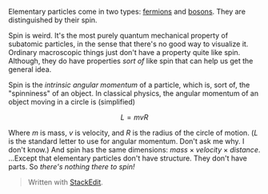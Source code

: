 Elementary particles come in two types: [fermions](https://en.wikipedia.org/wiki/Enrico_Fermi) and [bosons](https://en.wikipedia.org/wiki/Satyendra_Nath_Bose). They are distinguished by their spin.

Spin is weird. It's the most purely quantum mechanical property of subatomic particles, in the sense that there's no good way to visualize it. Ordinary macroscopic things just don't have a property quite like spin. Although, they do have properties *sort of* like spin that can help us get the general idea.

Spin is the *intrinsic angular momentum* of a particle, which is, sort of, the "spinniness" of an object. In classical physics, the angular momentum of an object moving in a circle is (simplified)

$$ L = mvR $$

Where $m$ is mass, $v$ is velocity, and $R$ is the radius of the circle of motion. ($L$ is the standard letter to use for angular momentum. Don't ask me why. I don't know.) And spin has the same dimensions: $mass \times velocity \times distance$. ...Except that elementary particles don't have structure. They don't have parts. So *there's nothing there to spin!*


> Written with [StackEdit](https://stackedit.io/).
<!--stackedit_data:
eyJoaXN0b3J5IjpbLTIxMjQxNjIzNjAsMTYzODY2OTYzOCwtMT
A3MDIyNjMwMSwtMjA1OTg4ODkwMywtMTQxNjQzNDQ3OCwtMTYy
NTI2MTgwMywtMjY5NjIyNTI4XX0=
-->